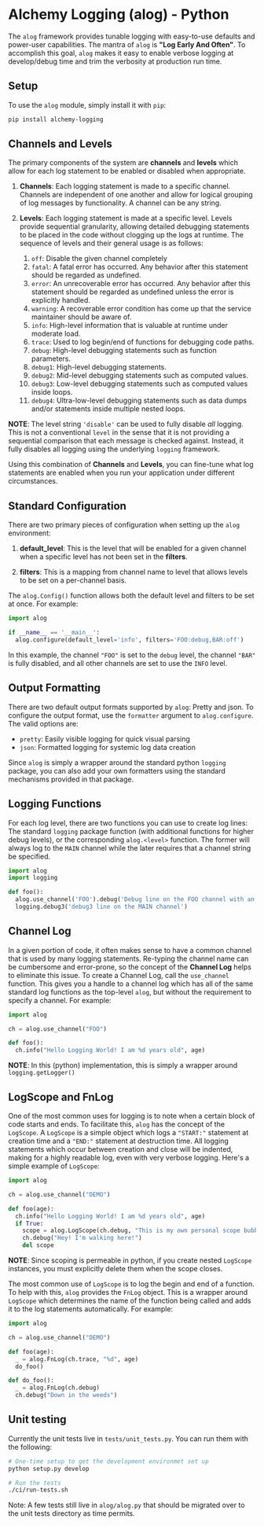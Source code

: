 # Alchemy Logging (alog) - Python
The `alog` framework provides tunable logging with easy-to-use defaults and power-user capabilities. The mantra of `alog` is **"Log Early And Often"**. To accomplish this goal, `alog` makes it easy to enable verbose logging at develop/debug time and trim the verbosity at production run time.

## Setup
To use the `alog` module, simply install it with `pip`:

```sh
pip install alchemy-logging
```

## Channels and Levels
The primary components of the system are **channels** and **levels** which allow for each log statement to be enabled or disabled when appropriate.

1. **Channels**: Each logging statement is made to a specific channel. Channels are independent of one another and allow for logical grouping of log messages by functionality. A channel can be any string.

1. **Levels**: Each logging statement is made at a specific level. Levels provide sequential granularity, allowing detailed debugging statements to be placed in the code without clogging up the logs at runtime. The sequence of levels and their general usage is as follows:

    1. `off`: Disable the given channel completely
    1. `fatal`: A fatal error has occurred. Any behavior after this statement should be regarded as undefined.
    1. `error`: An unrecoverable error has occurred. Any behavior after this statement should be regarded as undefined unless the error is explicitly handled.
    1. `warning`: A recoverable error condition has come up that the service maintainer should be aware of.
    1. `info`: High-level information that is valuable at runtime under moderate load.
    1. `trace`: Used to log begin/end of functions for debugging code paths.
    1. `debug`: High-level debugging statements such as function parameters.
    1. `debug1`: High-level debugging statements.
    1. `debug2`: Mid-level debugging statements such as computed values.
    1. `debug3`: Low-level debugging statements such as computed values inside loops.
    1. `debug4`: Ultra-low-level debugging statements such as data dumps and/or statements inside multiple nested loops.

**NOTE**: The level string `'disable'` can be used to fully disable *all* logging. This is not a conventional `level` in the sense that it is not providing a sequential comparison that each message is checked against. Instead, it fully disables all logging using the underlying `logging` framework.

Using this combination of **Channels** and **Levels**, you can fine-tune what log statements are enabled when you run your application under different circumstances.

## Standard Configuration
There are two primary pieces of configuration when setting up the `alog` environment:

1. **default_level**: This is the level that will be enabled for a given channel when a specific level has not been set in the **filters**.

1. **filters**: This is a mapping from channel name to level that allows levels to be set on a per-channel basis.

The `alog.Config()` function allows both the default level and filters to be set at once. For example:

```py
import alog

if __name__ == '__main__':
  alog.configure(default_level='info', filters='FOO:debug,BAR:off')
```

In this example, the channel `"FOO"` is set to the `debug` level, the channel `"BAR"` is fully disabled, and all other channels are set to use the `INFO` level.

## Output Formatting
There are two default output formats supported by `alog`: Pretty and json. To configure the output format, use the `formatter` argument to `alog.configure`. The valid options are:

* `pretty`: Easily visible logging for quick visual parsing
* `json`: Formatted logging for systemic log data creation

Since `alog` is simply a wrapper around the standard python `logging` package, you can also add your own formatters using the standard mechanisms provided in that package.

## Logging Functions
For each log level, there are two functions you can use to create log lines: The standard `logging` package function (with additional functions for higher debug levels), or the corresponding `alog.<level>` function. The former will always log to the `MAIN` channel while the later requires that
a channel string be specified.

```py
import alog
import logging

def foo():
  alog.use_channel('FOO').debug('Debug line on the FOO channel with an int value %d!', 10)
  logging.debug3('debug3 line on the MAIN channel')
```

## Channel Log
In a given portion of code, it often makes sense to have a common channel that is used by many logging statements. Re-typing the channel name can be cumbersome and error-prone, so the concept of the **Channel Log** helps to eliminate this issue. To create a Channel Log, call the `use_channel` function. This gives you a handle to a channel log which has all of the same standard log functions as the top-level `alog`, but without the requirement to specify a channel. For example:

```py
import alog

ch = alog.use_channel("FOO")

def foo():
  ch.info("Hello Logging World! I am %d years old", age)
```

**NOTE**: In this (python) implementation, this is simply a wrapper around `logging.getLogger()`

## LogScope and FnLog
One of the most common uses for logging is to note when a certain block of code starts and ends. To facilitate this, `alog` has the concept of the `LogScope`. A `LogScope` is a simple object which logs a `"START:"` statement at creation time and a `"END:"` statement at destruction time. All logging statements which occur between creation and close will be indented, making for a highly readable log, even with very verbose logging. Here's a simple example of `LogScope`:

```py
import alog

ch = alog.use_channel("DEMO")

def foo(age):
  ch.info("Hello Logging World! I am %d years old", age)
  if True:
    scope = alog.LogScope(ch.debug, "This is my own personal scope bubble")
    ch.debug("Hey! I'm walking here!")
    del scope
```

**NOTE**: Since scoping is permeable in python, if you create nested `LogScope` instances, you must explicitly delete them when the scope closes.

The most common use of `LogScope` is to log the begin and end of a function. To help with this, `alog` provides the `FnLog` object. This is a wrapper around `LogScope` which determines the name of the function being called and adds it to the log statements automatically. For example:

```py
import alog

ch = alog.use_channel("DEMO")

def foo(age):
  _ = alog.FnLog(ch.trace, "%d", age)
  do_foo()

def do_foo():
  _ = alog.FnLog(ch.debug)
  ch.debug("Down in the weeds")
```

## Unit testing

Currently the unit tests live in `tests/unit_tests.py`. You can run them with the following:

```sh
# One-time setup to get the development environmet set up
python setup.py develop

# Run the tests
./ci/run-tests.sh
```

Note: A few tests still live in `alog/alog.py` that should be migrated over to the unit tests directory as time permits.
